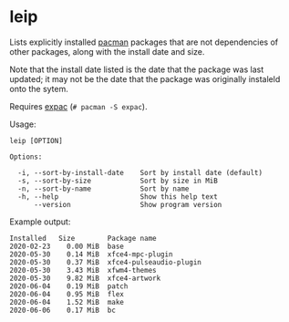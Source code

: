 # leip

Lists explicitly installed [pacman](https://wiki.archlinux.org/title/Pacman)
packages that are not dependencies of other packages, along with the install
date and size.

Note that the install date listed is the date that the package was last updated;
it may not be the date that the package was originally instaleld onto the sytem.

Requires [expac](https://github.com/falconindy/expac) (`# pacman -S expac`).

Usage:

```
leip [OPTION]

Options:

  -i, --sort-by-install-date    Sort by install date (default)
  -s, --sort-by-size            Sort by size in MiB
  -n, --sort-by-name            Sort by name
  -h, --help                    Show this help text
      --version                 Show program version
```

Example output:

```
Installed	Size    	Package name
2020-02-23	  0.00 MiB	base
2020-05-30	  0.14 MiB	xfce4-mpc-plugin
2020-05-30	  0.37 MiB	xfce4-pulseaudio-plugin
2020-05-30	  3.43 MiB	xfwm4-themes
2020-05-30	  9.82 MiB	xfce4-artwork
2020-06-04	  0.19 MiB	patch
2020-06-04	  0.95 MiB	flex
2020-06-04	  1.52 MiB	make
2020-06-06	  0.17 MiB	bc
```
